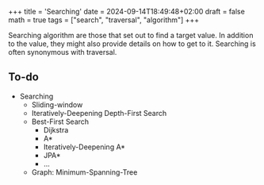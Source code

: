 +++
title = 'Searching'
date = 2024-09-14T18:49:48+02:00
draft = false
math = true
tags = ["search", "traversal", "algorithm"]
+++

Searching algorithm are those that set out to find a target value.
In addition to the value, they might also provide details on how to get to it.
Searching is often synonymous with traversal.

## To-do

- Searching
  - Sliding-window
  - Iteratively-Deepening Depth-First Search
  - Best-First Search
    - Dijkstra
    - A\*
    - Iteratively-Deepening A\*
    - JPA\*
    - ...
  - Graph: Minimum-Spanning-Tree
